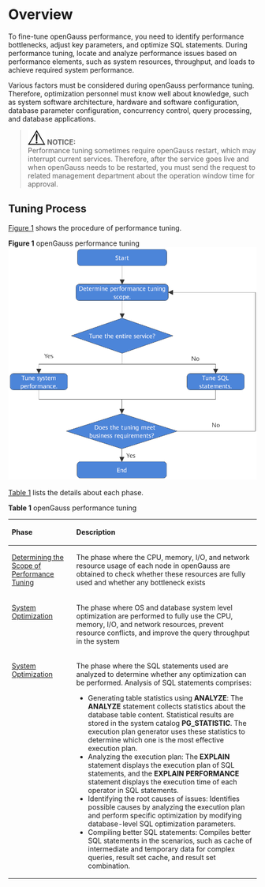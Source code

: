 # Overview<a name="EN-US_TOPIC_0257854979"></a>

To fine-tune openGauss performance, you need to identify performance bottlenecks, adjust key parameters, and optimize SQL statements. During performance tuning, locate and analyze performance issues based on performance elements, such as system resources, throughput, and loads to achieve required system performance.

Various factors must be considered during openGauss performance tuning. Therefore, optimization personnel must know well about knowledge, such as system software architecture, hardware and software configuration, database parameter configuration, concurrency control, query processing, and database applications.

>![](public_sys-resources/icon-notice.gif) **NOTICE:**   
>Performance tuning sometimes require openGauss restart, which may interrupt current services. Therefore, after the service goes live and when openGauss needs to be restarted, you must send the request to related management department about the operation window time for approval.  

## Tuning Process<a name="en-us_topic_0237121483_en-us_topic_0073253541_en-us_topic_0040046511_section7336753113553"></a>

[Figure 1](#en-us_topic_0237121483_en-us_topic_0073253541_en-us_topic_0040046511_fig52278782113544)  shows the procedure of performance tuning.

**Figure  1**  openGauss performance tuning<a name="en-us_topic_0237121483_en-us_topic_0073253541_en-us_topic_0040046511_fig52278782113544"></a>  
![](figures/opengauss-performance-tuning.png "opengauss-performance-tuning")

[Table 1](#en-us_topic_0237121483_en-us_topic_0073253541_en-us_topic_0040046511_table18747316113544)  lists the details about each phase.

**Table  1**  openGauss performance tuning

<a name="en-us_topic_0237121483_en-us_topic_0073253541_en-us_topic_0040046511_table18747316113544"></a>
<table><thead align="left"><tr id="en-us_topic_0237121483_en-us_topic_0073253541_en-us_topic_0040046511_row57564514113544"><th class="cellrowborder" valign="top" width="26%" id="mcps1.2.3.1.1"><p id="en-us_topic_0237121483_en-us_topic_0073253541_en-us_topic_0040046511_p32214083113544"><a name="en-us_topic_0237121483_en-us_topic_0073253541_en-us_topic_0040046511_p32214083113544"></a><a name="en-us_topic_0237121483_en-us_topic_0073253541_en-us_topic_0040046511_p32214083113544"></a>Phase</p>
</th>
<th class="cellrowborder" valign="top" width="74%" id="mcps1.2.3.1.2"><p id="en-us_topic_0237121483_en-us_topic_0073253541_en-us_topic_0040046511_p59203969113544"><a name="en-us_topic_0237121483_en-us_topic_0073253541_en-us_topic_0040046511_p59203969113544"></a><a name="en-us_topic_0237121483_en-us_topic_0073253541_en-us_topic_0040046511_p59203969113544"></a>Description</p>
</th>
</tr>
</thead>
<tbody><tr id="en-us_topic_0237121483_en-us_topic_0073253541_en-us_topic_0040046511_row30792195113544"><td class="cellrowborder" valign="top" width="26%" headers="mcps1.2.3.1.1 "><p id="en-us_topic_0237121483_en-us_topic_0073253541_en-us_topic_0040046511_p11139890113544"><a name="en-us_topic_0237121483_en-us_topic_0073253541_en-us_topic_0040046511_p11139890113544"></a><a name="en-us_topic_0237121483_en-us_topic_0073253541_en-us_topic_0040046511_p11139890113544"></a><a href="determining-the-scope-of-performance-tuning.md">Determining the Scope of Performance Tuning</a></p>
</td>
<td class="cellrowborder" valign="top" width="74%" headers="mcps1.2.3.1.2 "><p id="en-us_topic_0237121483_en-us_topic_0073253541_p6652358711738"><a name="en-us_topic_0237121483_en-us_topic_0073253541_p6652358711738"></a><a name="en-us_topic_0237121483_en-us_topic_0073253541_p6652358711738"></a>The phase where the CPU, memory, I/O, and network resource usage of each node in openGauss are obtained to check whether these resources are fully used and whether any bottleneck exists</p>
</td>
</tr>
<tr id="en-us_topic_0237121483_en-us_topic_0073253541_en-us_topic_0040046511_row7268277113544"><td class="cellrowborder" valign="top" width="26%" headers="mcps1.2.3.1.1 "><p id="en-us_topic_0237121483_en-us_topic_0073253541_en-us_topic_0040046511_p51859545113544"><a name="en-us_topic_0237121483_en-us_topic_0073253541_en-us_topic_0040046511_p51859545113544"></a><a name="en-us_topic_0237121483_en-us_topic_0073253541_en-us_topic_0040046511_p51859545113544"></a><a href="system-optimization.md">System Optimization</a></p>
</td>
<td class="cellrowborder" valign="top" width="74%" headers="mcps1.2.3.1.2 "><p id="en-us_topic_0237121483_en-us_topic_0073253541_en-us_topic_0040046511_p39873610113544"><a name="en-us_topic_0237121483_en-us_topic_0073253541_en-us_topic_0040046511_p39873610113544"></a><a name="en-us_topic_0237121483_en-us_topic_0073253541_en-us_topic_0040046511_p39873610113544"></a>The phase where OS and database system level optimization are performed to fully use the CPU, memory, I/O, and network resources, prevent resource conflicts, and improve the query throughput in the system</p>
</td>
</tr>
<tr id="en-us_topic_0237121483_en-us_topic_0073253541_en-us_topic_0040046511_row23318170113544"><td class="cellrowborder" valign="top" width="26%" headers="mcps1.2.3.1.1 "><p id="en-us_topic_0237121483_en-us_topic_0073253541_en-us_topic_0040046511_p9723624113544"><a name="en-us_topic_0237121483_en-us_topic_0073253541_en-us_topic_0040046511_p9723624113544"></a><a name="en-us_topic_0237121483_en-us_topic_0073253541_en-us_topic_0040046511_p9723624113544"></a><a href="system-optimization.md">System Optimization</a></p>
</td>
<td class="cellrowborder" valign="top" width="74%" headers="mcps1.2.3.1.2 "><p id="en-us_topic_0237121483_en-us_topic_0073253541_en-us_topic_0040046511_p49416119113544"><a name="en-us_topic_0237121483_en-us_topic_0073253541_en-us_topic_0040046511_p49416119113544"></a><a name="en-us_topic_0237121483_en-us_topic_0073253541_en-us_topic_0040046511_p49416119113544"></a>The phase where the SQL statements used are analyzed to determine whether any optimization can be performed. Analysis of SQL statements comprises:</p>
<a name="en-us_topic_0237121483_en-us_topic_0073253541_en-us_topic_0040046511_ul42091895113544"></a><a name="en-us_topic_0237121483_en-us_topic_0073253541_en-us_topic_0040046511_ul42091895113544"></a><ul id="en-us_topic_0237121483_en-us_topic_0073253541_en-us_topic_0040046511_ul42091895113544"><li>Generating table statistics using <strong id="b361953564512"><a name="b361953564512"></a><a name="b361953564512"></a>ANALYZE</strong>: The <strong id="b361923534517"><a name="b361923534517"></a><a name="b361923534517"></a>ANALYZE</strong> statement collects statistics about the database table content. Statistical results are stored in the system catalog <strong id="b1662018358452"><a name="b1662018358452"></a><a name="b1662018358452"></a>PG_STATISTIC</strong>. The execution plan generator uses these statistics to determine which one is the most effective execution plan.</li><li>Analyzing the execution plan: The <strong id="b898034720482"><a name="b898034720482"></a><a name="b898034720482"></a>EXPLAIN</strong> statement displays the execution plan of SQL statements, and the <strong id="b298724715488"><a name="b298724715488"></a><a name="b298724715488"></a>EXPLAIN PERFORMANCE</strong> statement displays the execution time of each operator in SQL statements.</li><li>Identifying the root causes of issues: Identifies possible causes by analyzing the execution plan and perform specific optimization by modifying database-level SQL optimization parameters.</li><li>Compiling better SQL statements: Compiles better SQL statements in the scenarios, such as cache of intermediate and temporary data for complex queries, result set cache, and result set combination.</li></ul>
</td>
</tr>
</tbody>
</table>

